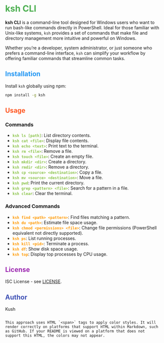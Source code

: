 # <span style="color:#4CAF50;">**ksh CLI**</span>

**ksh CLI** is a command-line tool designed for Windows users who want to run bash-like commands directly in PowerShell. Ideal for those familiar with Unix-like systems, `ksh` provides a set of commands that make file and directory management more intuitive and powerful on Windows.

Whether you’re a developer, system administrator, or just someone who prefers a command-line interface, `ksh` can simplify your workflow by offering familiar commands that streamline common tasks.

## <span style="color:#2196F3;">Installation</span>

Install `ksh` globally using npm:

```bash
npm install -g ksh
```

## <span style="color:#FF5722;">Usage</span>

### Commands

- <span style="color:#8BC34A;">**`ksh ls [path]`**</span>: List directory contents.
- <span style="color:#8BC34A;">**`ksh cat <file>`**</span>: Display file contents.
- <span style="color:#8BC34A;">**`ksh echo <text>`**</span>: Print text to the terminal.
- <span style="color:#8BC34A;">**`ksh rm <file>`**</span>: Remove a file.
- <span style="color:#8BC34A;">**`ksh touch <file>`**</span>: Create an empty file.
- <span style="color:#8BC34A;">**`ksh mkdir <dir>`**</span>: Create a directory.
- <span style="color:#8BC34A;">**`ksh rmdir <dir>`**</span>: Remove a directory.
- <span style="color:#8BC34A;">**`ksh cp <source> <destination>`**</span>: Copy a file.
- <span style="color:#8BC34A;">**`ksh mv <source> <destination>`**</span>: Move a file.
- <span style="color:#8BC34A;">**`ksh pwd`**</span>: Print the current directory.
- <span style="color:#8BC34A;">**`ksh grep <pattern> <file>`**</span>: Search for a pattern in a file.
- <span style="color:#8BC34A;">**`ksh clear`**</span>: Clear the terminal.

### Advanced Commands

- <span style="color:#FF9800;">**`ksh find <path> <pattern>`**</span>: Find files matching a pattern.
- <span style="color:#FF9800;">**`ksh du <path>`**</span>: Estimate file space usage.
- <span style="color:#FF9800;">**`ksh chmod <permissions> <file>`**</span>: Change file permissions (PowerShell equivalent not directly supported).
- <span style="color:#FF9800;">**`ksh ps`**</span>: List running processes.
- <span style="color:#FF9800;">**`ksh kill <pid>`**</span>: Terminate a process.
- <span style="color:#FF9800;">**`ksh df`**</span>: Show disk space usage.
- <span style="color:#FF9800;">**`ksh top`**</span>: Display top processes by CPU usage.

## <span style="color:#9C27B0;">License</span>

ISC License - see [LICENSE](LICENSE).

## <span style="color:#3F51B5;">Author</span>

Kush
```

This approach uses HTML `<span>` tags to apply color styles. It will render correctly on platforms that support HTML within Markdown, such as GitHub. If your README is viewed on a platform that does not support this HTML, the colors may not appear.
